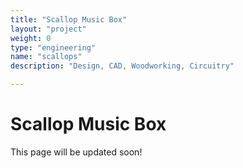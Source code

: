 ```yaml
---
title: "Scallop Music Box"
layout: "project"
weight: 0
type: "engineering"
name: "scallops"
description: "Design, CAD, Woodworking, Circuitry"

---
```


# Scallop Music Box

This page will be updated soon! 
